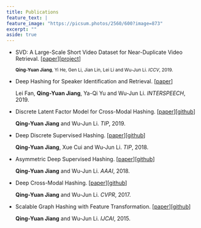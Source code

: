 ```yaml
---
title: Publications
feature_text: |
feature_image: "https://picsum.photos/2560/600?image=873"
excerpt: ""
aside: true
---
```

* SVD: A Large-Scale Short Video Dataset for Near-Duplicate Video Retrieval. [[paper](papers/ICCV19_SVD.pdf)][[project](https://svdbase.github.io)]

  <sub> **Qing-Yuan Jiang**, Yi He, Gen Li, Jian Lin, Lei Li and Wu-Jun Li. *ICCV*, 2019.</sub>

* Deep Hashing for Speaker Identification and Retrieval. [[paper](papers/INTERSPEECH19_DAMH.pdf)]

  Lei Fan, **Qing-Yuan Jiang**, Ya-Qi Yu and Wu-Jun Li. *INTERSPEECH*, 2019.
  
* Discrete Latent Factor Model for Cross-Modal Hashing. [[paper](papers/TIP19_DLFH.pdf)][[github](https://github.com/jiangqy/DLFH-TIP2019)]

  **Qing-Yuan Jiang** and Wu-Jun Li. *TIP*, 2019.
  
* Deep Discrete Supervised Hashing. [[paper](papers/TIP18_DDSH.pdf)][[github](https://github.com/jiangqy/DDSH-TIP2018)]

  **Qing-Yuan Jiang**, Xue Cui and Wu-Jun Li. *TIP*, 2018.

* Asymmetric Deep Supervised Hashing. [[paper](papers/AAAI18_ADSH.pdf)][[github](https://github.com/jiangqy/ADSH-AAAI2018)]

  **Qing-Yuan Jiang** and Wu-Jun Li. *AAAI*, 2018.

* Deep Cross-Modal Hashing. [[paper](papers/CVPR17_DCMH.pdf)][[github](https://github.com/jiangqy/DCMH-CVPR2017)]

  **Qing-Yuan Jiang** and Wu-Jun Li. *CVPR*, 2017.

* Scalable Graph Hashing with Feature Transformation. [[paper](papers/IJCAI15_SGH.pdf)][[github](https://github.com/jiangqy/SGH-IJCAI2015)]

  **Qing-Yuan Jiang** and Wu-Jun Li. *IJCAI*, 2015.

  
  
<!--## Heading 2

### Heading 3

#### Heading 4

##### Heading 5

###### Heading 6

<small>A small element</small>

[A link](https://david.darn.es "A link")

Lorem ipsum dolor sit amet, consectetur adip* isicing elit, sed do eiusmod *tempor incididunt ut labore et dolore magna aliqua.

Duis aute irure dolor in [A link](https://david.darn.es "A link") reprehenderit in voluptate velit esse cillum **bold text** dolore eu fugiat nulla pariatur. Excepteur span element sint occaecat cupidatat non proident, sunt _italicised text_ in culpa qui officia deserunt mollit anim id `some code` est laborum.

* An item
* An item
* An item
* An item
* An item

1. Item one
2. Item two
3. Item three
4. Item four
5. Item five

> A simple blockquote

Some HTML...

``` html
<blockquote cite="http://www.imdb.com/title/tt0284978/quotes/qt1375101">
  <p>You planning a vacation, Mr. Sullivan?</p>
  <footer>
    <a href="http://www.imdb.com/title/tt0284978/quotes/qt1375101">Sunways Security Guard</a>
  </footer>
</blockquote>
```

...CSS...

``` css
blockquote {
  text-align: center;
  font-weight: bold;
}
blockquote footer {
  font-size: .8rem;
}
```

...and JavaScript

``` js
const blockquote = document.querySelector("blockquote")
const bolden = (keyString, string) =>
  string.replace(new RegExp(keyString, 'g'), '<strong>'+keyString+'</strong>')

blockquote.innerHTML = bolden("Mr. Sullivan", blockquote.innerHTML)
```

`Single line of code`

## HTML Includes

### Contact form

{% include site-form.html %}

``` html
{% raw %}{% include site-form.html %}{% endraw %}
```

### Demo map embed

{% include map.html id="1UT-2Z-Vg_MG_TrS5X2p8SthsJhc" title="Coffee shop map" %}

``` html
{% raw %}{% include map.html id="XXXXXX" title="Coffee shop map" %}{% endraw %}
```

### Button include

{% include button.html text="A button" link="https://david.darn.es" %}

{% include button.html text="A button with icon" link="https://twitter.com/daviddarnes" icon="twitter" %}

``` html
{% raw %}{% include button.html text="A button" link="https://david.darn.es" %}
{% include button.html text="A button with icon" link="https://twitter.com/daviddarnes" icon="twitter" %}{% endraw %}
```

### Icon include

{% include icon.html id="twitter" title="twitter" %} [{% include icon.html id="linkedin" title="twitter" %}](https://www.linkedin.com/in/daviddarnes)

``` html
{% raw %}{% include icon.html id="twitter" title="twitter" %}
[{% include icon.html id="linkedin" title="twitter" %}](https://www.linkedin.com/in/daviddarnes){% endraw %}
```

### Video include

{% include video.html id="zrkcGL5H3MU" title="Siteleaf tutorial video" %}

``` html
{% raw %}{% include video.html id="zrkcGL5H3MU" title="Siteleaf tutorial video" %}{% endraw %}
```


### Image includes

{% include figure.html image="https://picsum.photos/600/800?image=894" caption="Image with caption" width="300" height="800" %}

{% include figure.html image="https://picsum.photos/600/800?image=894" caption="Right aligned image" position="right" width="300" height="800" %}

{% include figure.html image="https://picsum.photos/600/800?image=894" caption="Left aligned image" position="left" width="300" height="800" %}

{% include figure.html image="https://picsum.photos/1600/800?image=894" alt="Image with just alt text" %}

``` html
{% raw %}{% include figure.html image="https://picsum.photos/600/800?image=894" caption="Image with caption" width="300" height="800" %}

{% include figure.html image="https://picsum.photos/600/800?image=894" caption="Right aligned image" position="right" width="300" height="800" %}

{% include figure.html image="https://picsum.photos/600/800?image=894" caption="Left aligned image" position="left" width="300" height="800" %}

{% include figure.html image="https://picsum.photos/1600/800?image=894" alt="Image with just alt text" %}{% endraw %}
```
-->